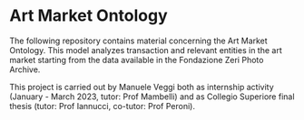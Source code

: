 # Art Market Ontology

The following repository contains material concerning the Art Market Ontology. This model analyzes transaction and relevant entities in the art market starting from the data available in the Fondazione Zeri Photo Archive. 

This project is carried out by Manuele Veggi both as internship activity (January - March 2023, tutor: Prof Mambelli) and as Collegio Superiore final thesis (tutor: Prof Iannucci, co-tutor: Prof Peroni).
